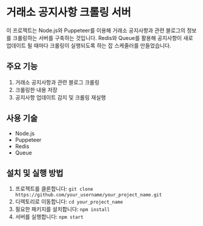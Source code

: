 # 거래소 공지사항 크롤링 서버

이 프로젝트는 Node.js와 Puppeteer를 이용해 거래소 공지사항과 관련 블로그의 정보를 크롤링하는 서버를 구축하는 것입니다. Redis와 Queue를 활용해 공지사항이 새로 업데이트 될 때마다 크롤링이 실행되도록 하는 잡 스케줄러를 만들었습니다.

## 주요 기능

1. 거래소 공지사항과 관련 블로그 크롤링
2. 크롤링한 내용 저장
3. 공지사항 업데이트 감지 및 크롤링 재실행

## 사용 기술

* Node.js
* Puppeteer
* Redis
* Queue

## 설치 및 실행 방법

1. 프로젝트를 클론합니다: `git clone https://github.com/your_username/your_project_name.git`
2. 디렉토리로 이동합니다: `cd your_project_name`
3. 필요한 패키지를 설치합니다: `npm install`
4. 서버를 실행합니다: `npm start`

